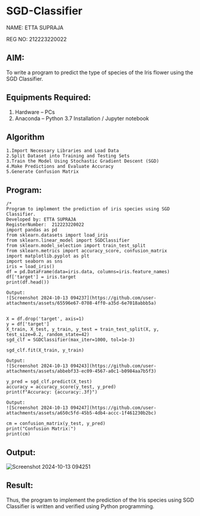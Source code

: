 # SGD-Classifier

NAME: ETTA SUPRAJA

REG NO: 212223220022
## AIM:
To write a program to predict the type of species of the Iris flower using the SGD Classifier.

## Equipments Required:
1. Hardware – PCs
2. Anaconda – Python 3.7 Installation / Jupyter notebook

## Algorithm
```
1.Import Necessary Libraries and Load Data
2.Split Dataset into Training and Testing Sets
3.Train the Model Using Stochastic Gradient Descent (SGD)
4.Make Predictions and Evaluate Accuracy
5.Generate Confusion Matrix
```
## Program:
```
/*
Program to implement the prediction of iris species using SGD Classifier.
Developed by: ETTA SUPRAJA
RegisterNumber:  212223220022
import pandas as pd
from sklearn.datasets import load_iris
from sklearn.linear_model import SGDClassifier
from sklearn.model_selection import train_test_split
from sklearn.metrics import accuracy_score, confusion_matrix
import matplotlib.pyplot as plt
import seaborn as sns
iris = load_iris()
df = pd.DataFrame(data=iris.data, columns=iris.feature_names)
df['target'] = iris.target
print(df.head())

Output:
![Screenshot 2024-10-13 094237](https://github.com/user-attachments/assets/65596e67-0708-4ff0-a35d-6e7018abbb5a)


X = df.drop('target', axis=1)
y = df['target']
X_train, X_test, y_train, y_test = train_test_split(X, y, test_size=0.2, random_state=42)
sgd_clf = SGDClassifier(max_iter=1000, tol=1e-3)

sgd_clf.fit(X_train, y_train)

Output:
![Screenshot 2024-10-13 094243](https://github.com/user-attachments/assets/abbebf33-ec09-4567-a0c1-b0984aa7b5f3)

y_pred = sgd_clf.predict(X_test)
accuracy = accuracy_score(y_test, y_pred)
print(f"Accuracy: {accuracy:.3f}")

Output:
![Screenshot 2024-10-13 094247](https://github.com/user-attachments/assets/a650c5fd-45b5-4db4-accc-1f461230b2bc)

cm = confusion_matrix(y_test, y_pred)
print("Confusion Matrix:")
print(cm)
```
## Output:
![Screenshot 2024-10-13 094251](https://github.com/user-attachments/assets/e6a22b11-2c26-4c16-a664-70a2947e97ee)


## Result:
Thus, the program to implement the prediction of the Iris species using SGD Classifier is written and verified using Python programming.
